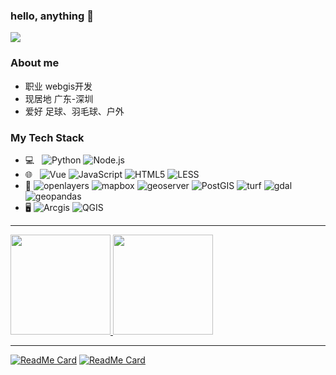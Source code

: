 ### hello, anything 👋
![](https://komarev.com/ghpvc/?username=hanks-tan&style=flat&color=brightgreen)

<!--
**hanks-tan/hanks-tan** is a ✨ _special_ ✨ repository because its `README.md` (this file) appears on your GitHub profile.

Here are some ideas to get you started:

- 🔭 I’m currently working on ...
- 🌱 I’m currently learning ...
- 👯 I’m looking to collaborate on ...
- 🤔 I’m looking for help with ...
- 💬 Ask me about ...
- 📫 How to reach me: ...
- 😄 Pronouns: ...
- ⚡ Fun fact: ...
-->

### About me
- 职业 webgis开发
- 现居地 广东-深圳
- 爱好 足球、羽毛球、户外 

### My Tech Stack
- 💻 &nbsp;
![Python](https://img.shields.io/badge/-Python-333333?style=flat&logo=python)
![Node.js](https://img.shields.io/badge/-Node.js-333333?style=flat&logo=node.js)
- 🌐 &nbsp;
![Vue](https://img.shields.io/badge/-vue-333333?style=flat&logo=vue)
![JavaScript](https://img.shields.io/badge/-JavaScript-333333?style=flat&logo=javascript)
![HTML5](https://img.shields.io/badge/-HTML5-333333?style=flat&logo=HTML5)
![LESS](https://img.shields.io/badge/-less-333333?style=flat&logo=less)
- 🔧
![openlayers](https://img.shields.io/badge/-openlayers-1f6b75?style=flat&logo=openlayers&logoColor=aae1e9)
![mapbox](https://img.shields.io/badge/-mapbox-fff?style=flat&logo=mapbox&logoColor=4263fb)
![geoserver](https://img.shields.io/badge/-geoserver-333333?style=flat&logo=geoserver&logoColor=4263fb)
![PostGIS](https://img.shields.io/badge/-postgis-333333?style=flat&logo=postgis&logoColor=4263fb)
![turf](https://img.shields.io/badge/-turf-333333?style=flat&logo=turf&logoColor=4263fb)
![gdal](https://img.shields.io/badge/-gdal-333333?style=flat&logo=gdal&logoColor=4263fb)
![geopandas](https://img.shields.io/badge/-geopandas-333333?style=flat&logo=geopandas&logoColor=4263fb)
- 🖥
![Arcgis](https://img.shields.io/badge/-arcgis-000?style=flat&logo=arcgis&logoColor=4263fb)
![QGIS](https://img.shields.io/badge/-qgis-108300?style=flat&logo=qgis&logoColor=fff)

------------

   <a href="https://github.com/hanks-tan">
     <img height="160em" src="https://github-readme-stats.vercel.app/api?username=hanks-tan&theme=dark&show_icons=true" />
     <img height="160em" src="https://github-readme-stats.vercel.app/api/top-langs/?username=hanks-tan&theme=dark&layout=compact&card_width=400&langs_count=7" />
   </a>
   
  -------------
  [![ReadMe Card](https://github-readme-stats.vercel.app/api/pin/?username=hanks-tan&repo=covid-19-map)](https://github.com/hanks-tan/covid-19-map)
  [![ReadMe Card](https://github-readme-stats.vercel.app/api/pin/?username=hanks-tan&repo=csv2png)](https://github.com/hanks-tan/csv2png)


